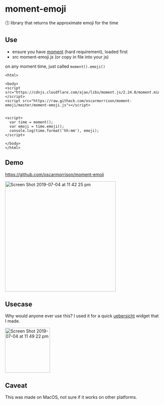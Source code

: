 # moment-emoji
🕔 library that returns the approximate emoji for the time


## Use
- ensure you have [moment](https://github.com/moment/moment/) (hard requirement), loaded first
- src moment-emoji.js (or copy in file into your js)

on any moment time, just called `moment().emoji()`

```
<html>

<body>
<script src="https://cdnjs.cloudflare.com/ajax/libs/moment.js/2.24.0/moment.min.js"></script>
<script src="https://raw.githack.com/oscarmorrison/moment-emoji/master/moment-emoji.js"></script>


<script>
  var time = moment();
  var emoji = time.emoji();
  console.log(time.format('hh:mm'), emoji);
</script>

</body>
</html>

```

## Demo

https://github.com/oscarmorrison/moment-emoji

<img width="362" alt="Screen Shot 2019-07-04 at 11 42 25 pm" src="https://user-images.githubusercontent.com/1651212/60671055-96560600-9eb5-11e9-9cb4-dafaba31918b.png">

## Usecase

Why would anyone ever use this? I used it for a quick [uebersicht](https://github.com/felixhageloh/uebersicht) widget that I made.

<img width="147" alt="Screen Shot 2019-07-04 at 11 49 22 pm" src="https://user-images.githubusercontent.com/1651212/60671430-6b1fe680-9eb6-11e9-8b7f-d70a18f47c92.png">

## Caveat

This was made on MacOS, not sure if it works on other platforms.

